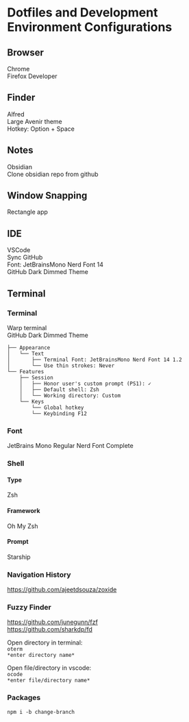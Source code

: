 # Dotfiles and Development Environment Configurations
## Browser
Chrome  
Firefox Developer  

## Finder
Alfred  
Large Avenir theme  
Hotkey: Option + Space  

## Notes
Obsidian  
Clone obsidian repo from github  

## Window Snapping
Rectangle app  

## IDE
VSCode  
Sync GitHub  
Font: JetBrainsMono Nerd Font 14  
GitHub Dark Dimmed Theme  

## Terminal
### Terminal
Warp terminal  
GitHub Dark Dimmed Theme  

``` Settings
├── Appearance
│   └── Text
│       ├── Terminal Font: JetBrainsMono Nerd Font 14 1.2
│       └── Use thin strokes: Never
└── Features
    ├── Session
    │   ├── Honor user's custom prompt (PS1): ✓
    │   ├── Default shell: Zsh
    │   └── Working directory: Custom
    └── Keys
        └── Global hotkey
        └── Keybinding F12
```

### Font
JetBrains Mono Regular Nerd Font Complete  

### Shell
#### Type
Zsh  
#### Framework
Oh My Zsh  
#### Prompt
Starship  

### Navigation History
https://github.com/ajeetdsouza/zoxide  

### Fuzzy Finder
https://github.com/junegunn/fzf  
https://github.com/sharkdp/fd  

Open directory in terminal:  
	`oterm `  
	`*enter directory name*`

Open file/directory in vscode:  
	`ocode`  
	`*enter file/directory name*`


### Packages
`npm i -b change-branch`  

